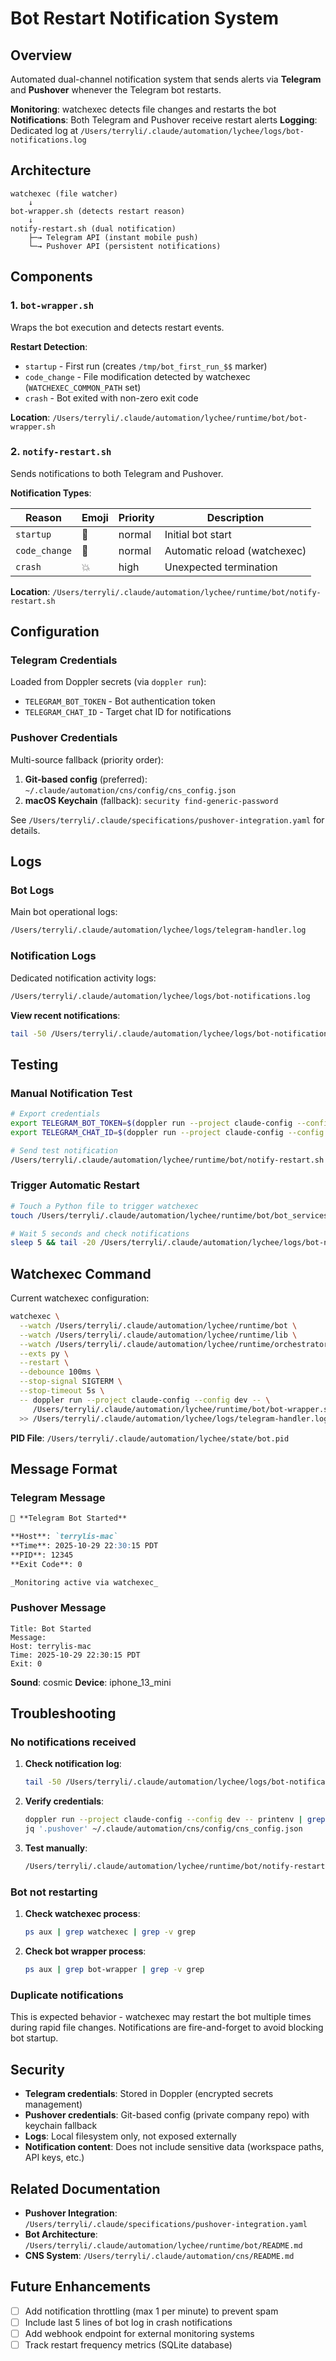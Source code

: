 # Bot Restart Notification System

## Overview

Automated dual-channel notification system that sends alerts via **Telegram** and **Pushover** whenever the Telegram bot restarts.

**Monitoring**: watchexec detects file changes and restarts the bot
**Notifications**: Both Telegram and Pushover receive restart alerts
**Logging**: Dedicated log at `/Users/terryli/.claude/automation/lychee/logs/bot-notifications.log`

## Architecture

```
watchexec (file watcher)
    ↓
bot-wrapper.sh (detects restart reason)
    ↓
notify-restart.sh (dual notification)
    ├─→ Telegram API (instant mobile push)
    └─→ Pushover API (persistent notifications)
```

## Components

### 1. `bot-wrapper.sh`

Wraps the bot execution and detects restart events.

**Restart Detection**:

- `startup` - First run (creates `/tmp/bot_first_run_$$` marker)
- `code_change` - File modification detected by watchexec (`WATCHEXEC_COMMON_PATH` set)
- `crash` - Bot exited with non-zero exit code

**Location**: `/Users/terryli/.claude/automation/lychee/runtime/bot/bot-wrapper.sh`

### 2. `notify-restart.sh`

Sends notifications to both Telegram and Pushover.

**Notification Types**:

| Reason | Emoji | Priority | Description |
| --- | --- | --- | --- |
| `startup` | 🚀 | normal | Initial bot start |
| `code_change` | 🔄 | normal | Automatic reload (watchexec) |
| `crash` | 💥 | high | Unexpected termination |

**Location**: `/Users/terryli/.claude/automation/lychee/runtime/bot/notify-restart.sh`

## Configuration

### Telegram Credentials

Loaded from Doppler secrets (via `doppler run`):

- `TELEGRAM_BOT_TOKEN` - Bot authentication token
- `TELEGRAM_CHAT_ID` - Target chat ID for notifications

### Pushover Credentials

Multi-source fallback (priority order):

1. **Git-based config** (preferred): `~/.claude/automation/cns/config/cns_config.json`
1. **macOS Keychain** (fallback): `security find-generic-password`

See `/Users/terryli/.claude/specifications/pushover-integration.yaml` for details.

## Logs

### Bot Logs

Main bot operational logs:

```bash
/Users/terryli/.claude/automation/lychee/logs/telegram-handler.log
```

### Notification Logs

Dedicated notification activity logs:

```bash
/Users/terryli/.claude/automation/lychee/logs/bot-notifications.log
```

**View recent notifications**:

```bash
tail -50 /Users/terryli/.claude/automation/lychee/logs/bot-notifications.log
```

## Testing

### Manual Notification Test

```bash
# Export credentials
export TELEGRAM_BOT_TOKEN=$(doppler run --project claude-config --config dev -- printenv TELEGRAM_BOT_TOKEN)
export TELEGRAM_CHAT_ID=$(doppler run --project claude-config --config dev -- printenv TELEGRAM_CHAT_ID)

# Send test notification
/Users/terryli/.claude/automation/lychee/runtime/bot/notify-restart.sh "startup" 0
```

### Trigger Automatic Restart

```bash
# Touch a Python file to trigger watchexec
touch /Users/terryli/.claude/automation/lychee/runtime/bot/bot_services.py

# Wait 5 seconds and check notifications
sleep 5 && tail -20 /Users/terryli/.claude/automation/lychee/logs/bot-notifications.log
```

## Watchexec Command

Current watchexec configuration:

```bash
watchexec \
  --watch /Users/terryli/.claude/automation/lychee/runtime/bot \
  --watch /Users/terryli/.claude/automation/lychee/runtime/lib \
  --watch /Users/terryli/.claude/automation/lychee/runtime/orchestrator \
  --exts py \
  --restart \
  --debounce 100ms \
  --stop-signal SIGTERM \
  --stop-timeout 5s \
  -- doppler run --project claude-config --config dev -- \
     /Users/terryli/.claude/automation/lychee/runtime/bot/bot-wrapper.sh \
  >> /Users/terryli/.claude/automation/lychee/logs/telegram-handler.log 2>&1 &
```

**PID File**: `/Users/terryli/.claude/automation/lychee/state/bot.pid`

## Message Format

### Telegram Message

```markdown
🚀 **Telegram Bot Started**

**Host**: `terrylis-mac`
**Time**: 2025-10-29 22:30:15 PDT
**PID**: 12345
**Exit Code**: 0

_Monitoring active via watchexec_
```

### Pushover Message

```
Title: Bot Started
Message:
Host: terrylis-mac
Time: 2025-10-29 22:30:15 PDT
Exit: 0
```

**Sound**: cosmic
**Device**: iphone_13_mini

## Troubleshooting

### No notifications received

1. **Check notification log**:

   ```bash
   tail -50 /Users/terryli/.claude/automation/lychee/logs/bot-notifications.log
   ```

1. **Verify credentials**:

   ```bash
   doppler run --project claude-config --config dev -- printenv | grep TELEGRAM
   jq '.pushover' ~/.claude/automation/cns/config/cns_config.json
   ```

1. **Test manually**:

   ```bash
   /Users/terryli/.claude/automation/lychee/runtime/bot/notify-restart.sh startup 0
   ```

### Bot not restarting

1. **Check watchexec process**:

   ```bash
   ps aux | grep watchexec | grep -v grep
   ```

1. **Check bot wrapper process**:

   ```bash
   ps aux | grep bot-wrapper | grep -v grep
   ```

### Duplicate notifications

This is expected behavior - watchexec may restart the bot multiple times during rapid file changes. Notifications are fire-and-forget to avoid blocking bot startup.

## Security

- **Telegram credentials**: Stored in Doppler (encrypted secrets management)
- **Pushover credentials**: Git-based config (private company repo) with keychain fallback
- **Logs**: Local filesystem only, not exposed externally
- **Notification content**: Does not include sensitive data (workspace paths, API keys, etc.)

## Related Documentation

- **Pushover Integration**: `/Users/terryli/.claude/specifications/pushover-integration.yaml`
- **Bot Architecture**: `/Users/terryli/.claude/automation/lychee/runtime/bot/README.md`
- **CNS System**: `/Users/terryli/.claude/automation/cns/README.md`

## Future Enhancements

- [ ] Add notification throttling (max 1 per minute) to prevent spam
- [ ] Include last 5 lines of bot log in crash notifications
- [ ] Add webhook endpoint for external monitoring systems
- [ ] Track restart frequency metrics (SQLite database)
